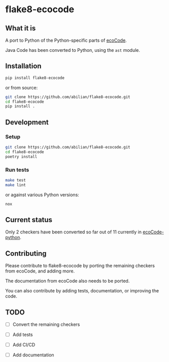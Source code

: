 # flake8-ecocode

## What it is

A port to Python of the Python-specific parts of [ecoCode](https://github.com/green-code-initiative/ecoCode).

Java Code has been converted to Python, using the `ast` module.

## Installation

```bash
pip install flake8-ecocode
```

or from source:

```bash
git clone https://github.com/abilian/flake8-ecocode.git
cd flake8-ecocode
pip install .
```

## Development

### Setup

```bash
git clone https://github.com/abilian/flake8-ecocode.git
cd flake8-ecocode
poetry install
```

### Run tests

```bash
make test
make lint
```

or against various Python versions:

```bash
nox
```

## Current status

Only 2 checkers have been converted so far out of 11 currently in [ecoCode-python](https://github.com/green-code-initiative/ecoCode-python).

## Contributing

Please contribute to flake8-ecocode by porting the remaining checkers from ecoCode, and adding more.

The documentation from ecoCode also needs to be ported.

You can also contribute by adding tests, documentation, or improving the code.

## TODO

- [ ] Convert the remaining checkers
- [ ] Add tests
- [ ] Add CI/CD
- [ ] Add documentation

